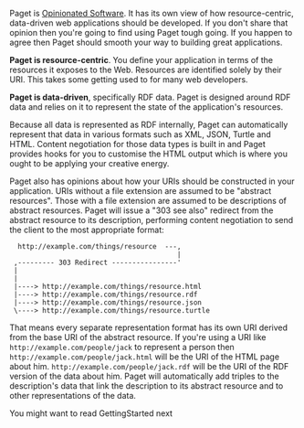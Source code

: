 Paget is [Opinionated Software](http://gettingreal.37signals.com/ch04_Make_Opinionated_Software.php). It has its own view of how resource-centric, data-driven web applications should be developed. If you don't share that opinion then you're going to find using Paget tough going. If you happen to agree then Paget should smooth your way to building great applications.

**Paget is resource-centric**. You define your application in terms of the resources it exposes to the Web. Resources are identified solely by their URI. This takes some getting used to for many web developers.

**Paget is data-driven**, specifically RDF data. Paget is designed around RDF data and relies on it to represent the state of the application's resources.

Because all data is represented as RDF internally, Paget can automatically represent that data in various formats such as XML, JSON, Turtle and HTML. Content negotiation for those data types is built in and Paget provides hooks for you to customise the HTML output which is where you ought to be applying your creative energy.

Paget also has opinions about how your URIs should be constructed in your application. URIs without a file extension are assumed to be "abstract resources". Those with a file extension are assumed to be descriptions of abstract resources. Paget will issue a "303 see also" redirect from the abstract resource to its description, performing content negotiation to send the client to the most appropriate format:

```
  http://example.com/things/resource  ---,
                                         |
 ,--------- 303 Redirect ----------------'
 |
 |
 |----> http://example.com/things/resource.html
 |----> http://example.com/things/resource.rdf
 |----> http://example.com/things/resource.json
 \----> http://example.com/things/resource.turtle

```

That means every separate representation format has its own URI derived from the base URI of the abstract resource. If you're using a URI like `http://example.com/people/jack` to represent a person then `http://example.com/people/jack.html` will be the URI of the HTML page about him. `http://example.com/people/jack.rdf` will be the URI of the RDF version of the data about him. Paget will automatically add triples to the description's data that link the description to its abstract resource and to other representations of the data.

You might want to read GettingStarted next